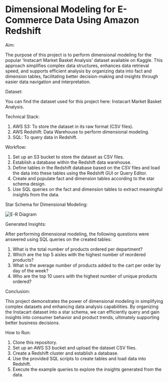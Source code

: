 # Dimensional Modeling for E-Commerce Data Using Amazon Redshift

Aim:

The purpose of this project is to perform dimensional modeling for the popular ‘Instacart Market Basket Analysis’ dataset available on Kaggle. This approach simplifies complex data structures, enhances data retrieval speed, and supports efficient analysis by organizing data into fact and dimension tables, facilitating better decision-making and insights through easier data navigation and interpretation.


Dataset:

You can find the dataset used for this project here: Instacart Market Basket Analysis.


Technical Stack:

1) AWS S3: To store the dataset in its raw format (CSV files).
2) AWS Redshift: Data Warehouse to perform dimensional modeling.
3) SQL: To query data in Redshift.


Workflow:

1) Set up an S3 bucket to store the dataset as CSV files.
2) Establish a database within the Redshift data warehouse.
3) Define tables in the Redshift database based on the CSV files and load the data into these tables using the Redshift GUI or Query Editor.
4) Create and populate fact and dimension tables according to the star schema design.
5) Use SQL queries on the fact and dimension tables to extract meaningful insights from the data.


Star Schema for Dimensional Modeling:

![E-R Diagram](https://github.com/user-attachments/assets/c096d4d1-0ffc-417b-b579-1dcfff6a651e)


Generated Insights:

After performing dimensional modeling, the following questions were answered using SQL queries on the created tables:

1) What is the total number of products ordered per department?
2) Which are the top 5 aisles with the highest number of reordered products?
3) What is the average number of products added to the cart per order by day of the week?
4) Who are the top 10 users with the highest number of unique products ordered?


Conclusion:

This project demonstrates the power of dimensional modeling in simplifying complex datasets and enhancing data analysis capabilities. By organizing the Instacart dataset into a star schema, we can efficiently query and gain insights into consumer behavior and product trends, ultimately supporting better business decisions.


How to Run:

1) Clone this repository.
2) Set up an AWS S3 bucket and upload the dataset CSV files.
3) Create a Redshift cluster and establish a database.
4) Use the provided SQL scripts to create tables and load data into Redshift.
5) Execute the example queries to explore the insights generated from the data.
